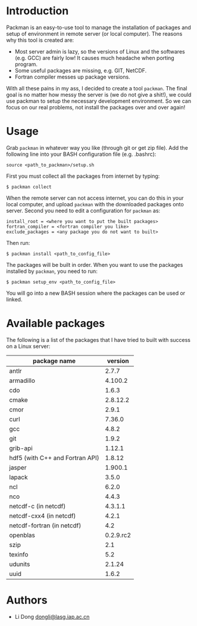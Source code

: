 Introduction
============

Packman is an easy-to-use tool to manage the installation of packages and setup
of environment in remote server (or local computer). The reasons why this tool
is created are:

- Most server admin is lazy, so the versions of Linux and the softwares (e.g.
  GCC) are fairly low! It causes much headache when porting program.
- Some useful packages are missing, e.g. GIT, NetCDF.
- Fortran compiler messes up package versions.

With all these pains in my ass, I decided to create a tool `packman`. The final
goal is no matter how messy the server is (we do not give a shit!), we could
use packman to setup the necessary development environment. So we can focus on
our real problems, not install the packages over and over again!

Usage
=====

Grab `packman` in whatever way you like (through git or get zip file). Add the
following line into your BASH configuration file (e.g. .bashrc):
```
source <path_to_packman>/setup.sh
```
First you must collect all the packages from internet by typing:
```
$ packman collect
```
When the remote server can not access internet, you can do this in your local
computer, and upload `packman` with the downloaded packages onto server.
Second you need to edit a configuration for `packman` as:
```
install_root = <where you want to put the built packages>
fortran_compiler = <fortran compiler you like>
exclude_packages = <any package you do not want to built>
```
Then run:
```
$ packman install <path_to_config_file>
```
The packages will be built in order. When you want to use the packages
installed by `packman`, you need to run:
```
$ packman setup_env <path_to_config_file>
```
You will go into a new BASH session where the packages can be used or linked.

Available packages
==================

The following is a list of the packages that I have tried to built with success
on a Linux server:

| package name                      | version   |
|-----------------------------------|-----------|
| antlr                             | 2.7.7     |
| armadillo                         | 4.100.2   |
| cdo                               | 1.6.3     |
| cmake                             | 2.8.12.2  |
| cmor                              | 2.9.1     |
| curl                              | 7.36.0    |
| gcc                               | 4.8.2     |
| git                               | 1.9.2     |
| grib-api                          | 1.12.1    |
| hdf5  (with C++ and Fortran API)  | 1.8.12    |
| jasper                            | 1.900.1   |
| lapack                            | 3.5.0     |
| ncl                               | 6.2.0     |
| nco                               | 4.4.3     |
| netcdf-c (in netcdf)              | 4.3.1.1   |
| netcdf-cxx4 (in netcdf)           | 4.2.1     |
| netcdf-fortran (in netcdf)        | 4.2       |
| openblas                          | 0.2.9.rc2 |
| szip                              | 2.1       |
| texinfo                           | 5.2       |
| udunits                           | 2.1.24    |
| uuid                              | 1.6.2     |

Authors
=======

- Li Dong <dongli@lasg.iap.ac.cn>
